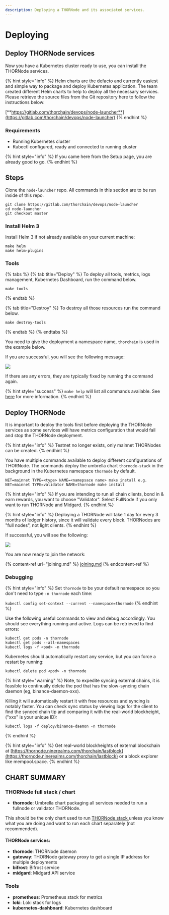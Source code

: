 ```yaml
---
description: Deploying a THORNode and its associated services.
---
```


# Deploying

## **Deploy THORNode services**

Now you have a Kubernetes cluster ready to use, you can install the THORNode services.

{% hint style="info" %}
Helm charts are the defacto and currently easiest and simple way to package and deploy Kubernetes application. The team created different Helm charts to help to deploy all the necessary services. Please retrieve the source files from the Git repository here to follow the instructions below:

[**https://gitlab.com/thorchain/devops/node-launcher**](https://gitlab.com/thorchain/devops/node-launcher)
{% endhint %}

### Requirements

* Running Kubernetes cluster
* Kubectl configured, ready and connected to running cluster

{% hint style="info" %}
If you came here from the Setup page, you are already good to go.
{% endhint %}

## Steps

Clone the `node-launcher` repo. All commands in this section are to be run inside of this repo.

```
git clone https://gitlab.com/thorchain/devops/node-launcher
cd node-launcher
git checkout master
```

### Install Helm 3

Install Helm 3 if not already available on your current machine:

```
make helm
make helm-plugins
```

### Tools

{% tabs %}
{% tab title="Deploy" %}
To deploy all tools, metrics, logs management, Kubernetes Dashboard, run the command below.

```
make tools
```
{% endtab %}

{% tab title="Destroy" %}
To destroy all those resources run the command below.

```
make destroy-tools
```
{% endtab %}
{% endtabs %}

You need to give the deployment a namespace name, `thorchain` is used in the example below.&#x20;

If you are successful, you will see the following message:

![](<../.gitbook/assets/image (23) (1).png>)

If there are any errors, they are typically fixed by running the command again.

{% hint style="success" %}
`make help` will list all commands available. See [here](https://gitlab.com/thorchain/devops/node-launcher/-/blob/master/README.md) for more information.
{% endhint %}

## Deploy THORNode

It is important to deploy the tools first before deploying the THORNode services as some services will have metrics configuration that would fail and stop the THORNode deployment.

{% hint style="info" %}
Testnet no longer exists, only mainnet THORNodes can be created.&#x20;
{% endhint %}

You have multiple commands available to deploy different configurations of THORNode. The commands deploy the umbrella chart `thornode-stack` in the background in the Kubernetes namespace `thornode` by default.

```
NET=mainnet TYPE=<type> NAME=<namepsace name> make install e.g.
NET=mainnet TYPE=validator NAME=thornode make install
```

{% hint style="info" %}
If you are intending to run all chain clients, bond in & earn rewards, you want to choose "Validator". Select FullNode if you only want to run THORNode and Midgard.&#x20;
{% endhint %}

{% hint style="info" %}
Deploying a THORNode will take 1 day for every 3 months of ledger history, since it will validate every block. THORNodes are "full nodes", not light clients.
{% endhint %}

If successful, you will see the following:

![](<../.gitbook/assets/image (19) (1).png>)

You are now ready to join the network:

{% content-ref url="joining.md" %}
[joining.md](joining.md)
{% endcontent-ref %}

### Debugging

{% hint style="info" %}
Set `thornode` to be your default namespace so you don't need to type `-n thornode` each time:

`kubectl config set-context --current --namespace=thornode`
{% endhint %}

Use the following useful commands to view and debug accordingly. You should see everything running and active. Logs can be retrieved to find errors:

```
kubectl get pods -n thornode
kubectl get pods --all-namespaces
kubectl logs -f <pod> -n thornode
```

Kubernetes should automatically restart any service, but you can force a restart by running:

```
kubectl delete pod <pod> -n thornode
```

{% hint style="warning" %}
Note, to expedite syncing external chains, it is feasible to continually delete the pod that has the slow-syncing chain daemon (eg, binance-daemon-xxx).

Killing it will automatically restart it with free resources and syncing is notably faster. You can check sync status by viewing logs for the client to find the synced chain tip and comparing it with the real-world blockheight, ("xxx" is your unique ID):

```
kubectl logs -f deploy/binance-daemon -n thornode
```
{% endhint %}

{% hint style="info" %}
Get real-world blockheights of external blockchain at [https://thornode.ninerealms.com/thorchain/lastblock](https://thornode.ninerealms.com/thorchain/lastblock) or a block explorer like mempool.space.
{% endhint %}

## CHART SUMMARY

### THORNode full stack / chart

* **thornode**: Umbrella chart packaging all services needed to run a fullnode or validator THORNode.

This should be the only chart used to run [THORNode stack ](overview/#thornode-stack)unless you know what you are doing and want to run each chart separately (not recommended).

#### THORNode services:

* **thornode**: THORNode daemon
* **gateway**: THORNode gateway proxy to get a single IP address for multiple deployments
* **bifrost**: Bifrost service
* **midgard**: Midgard API service

### Tools

* **prometheus**: Prometheus stack for metrics
* **loki**: Loki stack for logs
* **kubernetes-dashboard**: Kubernetes dashboard
